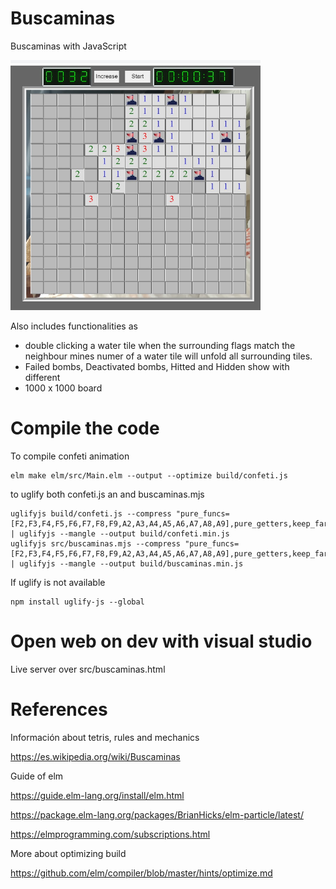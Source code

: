# Buscaminas

Buscaminas with JavaScript

<img src="assets/previewBuscaminas.jpg" width="400" height="400">

Also includes functionalities as 
- double clicking a water tile when the surrounding flags match the neighbour mines numer of a water tile will unfold all surrounding tiles.
- Failed bombs, Deactivated bombs, Hitted and Hidden show with different
- 1000 x 1000 board
  

 # Compile the code
 

To compile confeti animation

```
elm make elm/src/Main.elm --output --optimize build/confeti.js
``` 

to uglify both confeti.js an and buscaminas.mjs

```
uglifyjs build/confeti.js --compress "pure_funcs=[F2,F3,F4,F5,F6,F7,F8,F9,A2,A3,A4,A5,A6,A7,A8,A9],pure_getters,keep_fargs=false,unsafe_comps,unsafe" | uglifyjs --mangle --output build/confeti.min.js
uglifyjs src/buscaminas.mjs --compress "pure_funcs=[F2,F3,F4,F5,F6,F7,F8,F9,A2,A3,A4,A5,A6,A7,A8,A9],pure_getters,keep_fargs=false,unsafe_comps,unsafe" | uglifyjs --mangle --output build/buscaminas.min.js
``` 

If uglify is not available
```
npm install uglify-js --global
```

# Open web on dev with visual studio
Live server over src/buscaminas.html
    

# References

Información about tetris, rules and mechanics

https://es.wikipedia.org/wiki/Buscaminas

Guide of elm

https://guide.elm-lang.org/install/elm.html

https://package.elm-lang.org/packages/BrianHicks/elm-particle/latest/

https://elmprogramming.com/subscriptions.html

More about optimizing build 

https://github.com/elm/compiler/blob/master/hints/optimize.md
